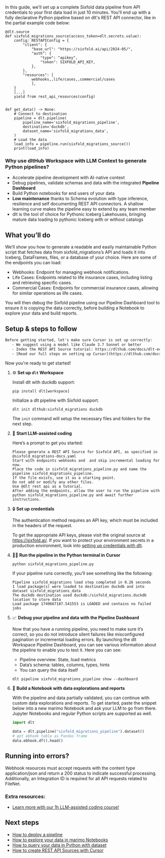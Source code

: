 In this guide, we'll set up a complete Sixfold data pipeline from API credentials to your first data load in just 10 minutes. You'll end up with a fully declarative Python pipeline based on dlt's REST API connector, like in the partial example code below:

```python-outcome
@dlt.source
def sixfold_migrations_source(access_token=dlt.secrets.value):
    config: RESTAPIConfig = {
        "client": {
            "base_url": "https://sixfold.ai/api/2024-05/",
            "auth": {
                "type": "apikey",
                "token": SIXFOLD_API_KEY,
            },
        },
        "resources": [
            webhooks,,life/cases,,commercial/cases
            ],
    }
    [...]
    yield from rest_api_resources(config)


def get_data() -> None:
    # Connect to destination
    pipeline = dlt.pipeline(
        pipeline_name='sixfold_migrations_pipeline',
        destination='duckdb',
        dataset_name='sixfold_migrations_data', 
    )
    # Load the data
    load_info = pipeline.run(sixfold_migrations_source())
    print(load_info) 
```

### Why use dltHub Workspace with LLM Context to generate Python pipelines?

- Accelerate pipeline development with AI-native context
- Debug pipelines, validate schemas and data with the integrated **Pipeline Dashboard**
- Build Python notebooks for end users of your data
- **Low maintenance** thanks to Schema evolution with type inference, resilience and self documenting REST API connectors. A shallow learning curve makes the pipeline easy to extend by any team member
- dlt is the tool of choice for Pythonic Iceberg Lakehouses, bringing mature data loading to pythonic Iceberg with or without catalogs

## What you’ll do

We’ll show you how to generate a readable and easily maintainable Python script that fetches data from sixfold_migrations’s API and loads it into Iceberg, DataFrames, files, or a database of your choice. Here are some of the endpoints you can load:

- Webhooks: Endpoint for managing webhook notifications.
- Life Cases: Endpoints related to life insurance cases, including listing and retrieving specific cases.
- Commercial Cases: Endpoints for commercial insurance cases, allowing for similar operations as life cases.

You will then debug the Sixfold pipeline using our Pipeline Dashboard tool to ensure it is copying the data correctly, before building a Notebook to explore your data and build reports.

## Setup & steps to follow

```default
Before getting started, let's make sure Cursor is set up correctly:
   - We suggest using a model like Claude 3.7 Sonnet or better
   - Index the REST API Source tutorial: https://dlthub.com/docs/dlt-ecosystem/verified-sources/rest_api/ and add it to context as **@dlt rest api**
   - [Read our full steps on setting up Cursor](https://dlthub.com/docs/dlt-ecosystem/llm-tooling/cursor-restapi#23-configuring-cursor-with-documentation)
```

Now you're ready to get started!

1. ⚙️ **Set up `dlt` Workspace**
    
    Install dlt with duckdb support:
    ```shell
    pip install dlt[workspace]
    ```

    Initialize a dlt pipeline with Sixfold support.
    ```shell
    dlt init dlthub:sixfold_migrations duckdb
    ```

    The `init` command will setup the necessary files and folders for the next step.
    
2. 🤠 **Start LLM-assisted coding**
    
    Here’s a prompt to get you started:
    
    ```prompt
    Please generate a REST API Source for Sixfold API, as specified in @sixfold_migrations-docs.yaml 
    Start with endpoints webhooks and  and skip incremental loading for now. 
    Place the code in sixfold_migrations_pipeline.py and name the pipeline sixfold_migrations_pipeline. 
    If the file exists, use it as a starting point. 
    Do not add or modify any other files. 
    Use @dlt rest api as a tutorial. 
    After adding the endpoints, allow the user to run the pipeline with python sixfold_migrations_pipeline.py and await further instructions.
    ```

    
3. 🔒 **Set up credentials** 
    
    The authentication method requires an API key, which must be included in the headers of the request.
    
    To get the appropriate API keys, please visit the original source at https://sixfold.ai/.
    If you want to protect your environment secrets in a production environment, look into [setting up credentials with dlt](https://dlthub.com/docs/walkthroughs/add_credentials).
    
4. 🏃‍♀️ **Run the pipeline in the Python terminal in Cursor**
    
    ```shell
    python sixfold_migrations_pipeline.py
    ```
    
    If your pipeline runs correctly, you’ll see something like the following:
    
    ```shell
    Pipeline sixfold_migrations load step completed in 0.26 seconds
    1 load package(s) were loaded to destination duckdb and into dataset sixfold_migrations_data
    The duckdb destination used duckdb:/sixfold_migrations.duckdb location to store data
    Load package 1749667187.541553 is LOADED and contains no failed jobs
    ```
    
5. 📈 **Debug your pipeline and data with the Pipeline Dashboard**

    Now that you have a running pipeline, you need to make sure it’s correct, so you do not introduce silent failures like misconfigured pagination or incremental loading errors. By launching the dlt Workspace Pipeline Dashboard, you can see various information about the pipeline to enable you to test it. Here you can see:
    - Pipeline overview: State, load metrics
    - Data’s schema: tables, columns, types, hints
    - You can query the data itself
    
    ```shell
    dlt pipeline sixfold_migrations_pipeline show --dashboard
    ```
    
6. 🐍 **Build a Notebook with data explorations and reports**

    With the pipeline and data partially validated, you can continue with custom data explorations and reports. To get started, paste the snippet below into a new marimo Notebook and ask your LLM to go from there. Jupyter Notebooks and regular Python scripts are supported as well.

    
    ```python
    import dlt

   data = dlt.pipeline("sixfold_migrations_pipeline").dataset()
   # get ebhook table as Pandas frame
   data.ebhook.df().head()
    ```

## Running into errors?

Webhook resources must accept requests with the content type application/json and return a 200 status to indicate successful processing. Additionally, an Integration ID is required for all API requests related to FileNet.

### Extra resources:

- [Learn more with our 1h LLM-assisted coding course!](https://www.youtube.com/watch?v=GGid70rnJuM)

## Next steps

- [How to deploy a pipeline](https://dlthub.com/docs/walkthroughs/deploy-a-pipeline)
- [How to explore your data in marimo Notebooks](https://dlthub.com/docs/general-usage/dataset-access/marimo)
- [How to query your data in Python with dataset](https://dlthub.com/docs/general-usage/dataset-access/dataset)
- [How to create REST API Sources with Cursor](https://dlthub.com/docs/dlt-ecosystem/llm-tooling/cursor-restapi)